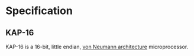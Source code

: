 # Specification

## KAP-16

KAP-16 is a 16-bit, little endian, [von Neumann architecture][von-neumann-architecture] microprocessor.

[von-neumann-architecture]: https://en.wikipedia.org/wiki/Von_Neumann_architecture
